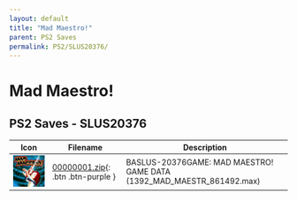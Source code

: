 ```yaml
---
layout: default
title: "Mad Maestro!"
parent: PS2 Saves
permalink: PS2/SLUS20376/
---
```

# Mad Maestro!

## PS2 Saves - SLUS20376

| Icon | Filename | Description |
|------|----------|-------------|
| ![Mad Maestro!](icon0.png) | [00000001.zip](00000001.zip){: .btn .btn-purple } | BASLUS-20376GAME: MAD MAESTRO! GAME DATA (1392_MAD_MAESTR_861492.max) |
